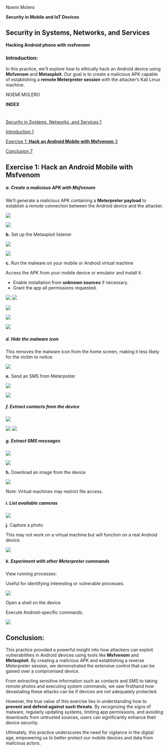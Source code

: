﻿
Noemí Molero


**Security in Mobile and IoT Devices**
## <a name="_toc189561370"></a><a name="_toc189561585"></a><a name="_toc189564196"></a>**Security in Systems, Networks, and Services**
**Hacking Android phone with msfvenom**


### <a name="_toc189564197"></a>**Introduction:**
In this practice, we'll explore how to ethically hack an Android device using **Msfvenom** and **Metasploit**. Our goal is to create a malicious APK capable of establishing a **remote Meterpreter session** with the attacker’s Kali Linux machine.



















NOEMÍ MOLERO





**INDEX**
#
[Security in Systems, Networks, and Services	1](#_toc189564196)

[Introduction	1](#_toc189564197)

[Exercise 1: **Hack an Android Mobile with Msfvenom**	3](#_toc189564198)

[Conclusion	7](#_toc189564199)




##
##
## <a name="_toc189564198"></a>**Exercise 1: Hack an Android Mobile with Msfvenom**
##### **a.** Create a malicious APK with Msfvenom
We’ll generate a malicious APK containing a **Meterpreter payload** to establish a remote connection between the Android device and the attacker.

![](img/HAP/spose.Words.794fd418-b75c-4d75-abf7-1b5d86a1386a.001.png)

![](img/HAP/Aspose.Words.794fd418-b75c-4d75-abf7-1b5d86a1386a.002.png)


**b.** Set up the Metasploit listener

![](img/HAP/Aspose.Words.794fd418-b75c-4d75-abf7-1b5d86a1386a.003.png)

![](img/HAP/Aspose.Words.794fd418-b75c-4d75-abf7-1b5d86a1386a.004.png)

**c.** Run the malware on your mobile or Android virtual machine

Access the APK from your mobile device or emulator and install it.

- Enable installation from **unknown sources** if necessary.
- Grant the app all permissions requested.

![](img/HAP/Aspose.Words.794fd418-b75c-4d75-abf7-1b5d86a1386a.005.png)    ![](img/HAP/Aspose.Words.794fd418-b75c-4d75-abf7-1b5d86a1386a.006.png)


















![](img/HAP/Aspose.Words.794fd418-b75c-4d75-abf7-1b5d86a1386a.007.png)

![](img/HAP/Aspose.Words.794fd418-b75c-4d75-abf7-1b5d86a1386a.008.png)

![](img/HAP/Aspose.Words.794fd418-b75c-4d75-abf7-1b5d86a1386a.009.png)
#####
#####
##### **d.** Hide the malware icon
This removes the malware icon from the home screen, making it less likely for the victim to notice.

![](img/HAP/Aspose.Words.794fd418-b75c-4d75-abf7-1b5d86a1386a.010.png)


**e.** Send an SMS from Meterpreter

![](img/HAP/Aspose.Words.794fd418-b75c-4d75-abf7-1b5d86a1386a.011.png)

![](img/HAP/Aspose.Words.794fd418-b75c-4d75-abf7-1b5d86a1386a.012.png)

##### **f.** Extract contacts from the device
![](img/HAP/Aspose.Words.794fd418-b75c-4d75-abf7-1b5d86a1386a.013.png)

![](img/HAP/Aspose.Words.794fd418-b75c-4d75-abf7-1b5d86a1386a.014.png)    ![](img/HAP/Aspose.Words.794fd418-b75c-4d75-abf7-1b5d86a1386a.015.png)

##### **g.** Extract SMS messages
![](img/HAP/Aspose.Words.794fd418-b75c-4d75-abf7-1b5d86a1386a.016.png)

![](img/HAP/Aspose.Words.794fd418-b75c-4d75-abf7-1b5d86a1386a.017.png)



**h.** Download an image from the device

![](img/HAP/Aspose.Words.794fd418-b75c-4d75-abf7-1b5d86a1386a.018.png)

Note: Virtual machines may restrict file access.
##### **i.** List available cameras
![](img/HAP/Aspose.Words.794fd418-b75c-4d75-abf7-1b5d86a1386a.019.png)

**j.** Capture a photo

This may not work on a virtual machine but will function on a real Android device.

![](img/HAP/Aspose.Words.794fd418-b75c-4d75-abf7-1b5d86a1386a.020.png)




##### **k.** Experiment with other Meterpreter commands
View running processes:

Useful for identifying interesting or vulnerable processes.

![](img/HAP/Aspose.Words.794fd418-b75c-4d75-abf7-1b5d86a1386a.021.png)

Open a shell on the device

Execute Android-specific commands.

![](img/HAP/Aspose.Words.794fd418-b75c-4d75-abf7-1b5d86a1386a.022.png)















## <a name="_toc189564199"></a>**Conclusion:**
This practice provided a powerful insight into how attackers can exploit vulnerabilities in Android devices using tools like **Msfvenom** and **Metasploit**. By creating a malicious APK and establishing a reverse Meterpreter session, we demonstrated the extensive control that can be gained over a compromised device.

From extracting sensitive information such as contacts and SMS to taking remote photos and executing system commands, we saw firsthand how devastating these attacks can be if devices are not adequately protected.

However, the true value of this exercise lies in understanding how to **prevent and defend against such threats**. By recognizing the signs of malware, regularly updating systems, limiting app permissions, and avoiding downloads from untrusted sources, users can significantly enhance their device security.

Ultimately, this practice underscores the need for vigilance in the digital age, empowering us to better protect our mobile devices and data from malicious actors.


